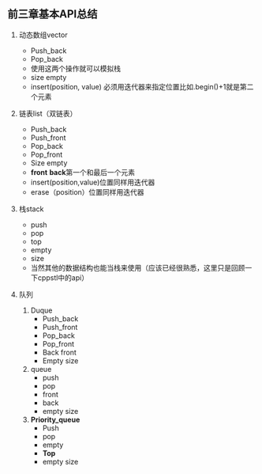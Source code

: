 ## 前三章基本API总结

1. 动态数组vector
   * Push_back
   * Pop_back
   * 使用这两个操作就可以模拟栈
   * size empty
   * insert(position, value) 必须用迭代器来指定位置比如.begin()+1就是第二个元素
2. 链表list（双链表）
   * Push_back
   * Push_front
   * Pop_back
   * Pop_front
   * Size empty
   * **front** **back**第一个和最后一个元素
   * insert(position,value)位置同样用迭代器
   * erase（position）位置同样用迭代器
3. 栈stack
   * push
   * pop
   * top
   * empty
   * size
   * 当然其他的数据结构也能当栈来使用（应该已经很熟悉，这里只是回顾一下cppstl中的api）

4. 队列
   1. Duque
      * Push_back
      * Push_front
      * Pop_back
      * Pop_front
      * Back front
      * Empty size
   2. queue
      * push
      * pop
      * front
      * back
      * empty size
   3. **Priority_queue**
      * Push 
      * pop
      * empty
      * **Top**
      * empty size